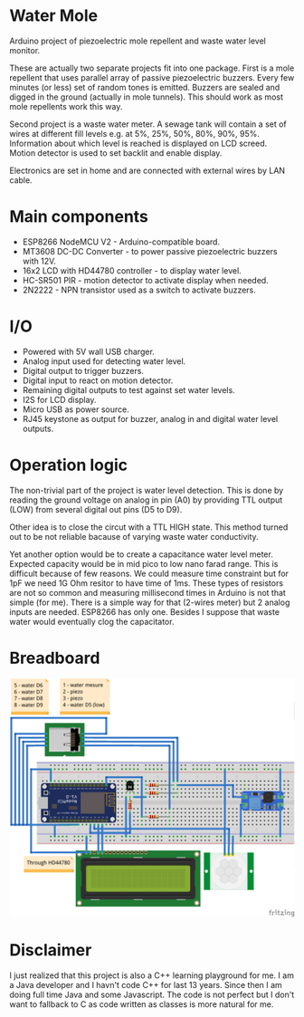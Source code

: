 # Water Mole

Arduino project of piezoelectric mole repellent and waste water level monitor.

These are actually two separate projects fit into one package. First is a mole repellent that uses parallel array of passive piezoelectric buzzers. Every few minutes (or less) set of random tones is emitted. Buzzers are sealed and digged in the ground (actually in mole tunnels). This should work as most mole repellents work this way.

Second project is a waste water meter. A sewage tank will contain a set of wires at different fill levels e.g. at 5%, 25%, 50%, 80%, 90%, 95%. Information about which level is reached is displayed on LCD screed. Motion detector is used to set backlit and enable display.

Electronics are set in home and are connected with external wires by LAN cable. 

# Main components

* ESP8266 NodeMCU V2 - Arduino-compatible board.
* MT3608 DC-DC Converter - to power passive piezoelectric buzzers with 12V.
* 16x2 LCD with HD44780 controller - to display water level.
* HC-SR501 PIR - motion detector to activate display when needed.
* 2N2222 - NPN transistor used as a switch to activate buzzers.

# I/O

* Powered with 5V wall USB charger.
* Analog input used for detecting water level.
* Digital output to trigger buzzers.
* Digital input to react on motion detector.
* Remaining digital outputs to test against set water levels.
* I2S for LCD display.
* Micro USB as power source.
* RJ45 keystone as output for buzzer, analog in and digital water level outputs.

# Operation logic

The non-trivial part of the project is water level detection. This is done by reading the ground voltage on analog in pin (A0) by providing TTL output (LOW) from several digital out pins (D5 to D9).

Other idea is to close the circut with a TTL HIGH state. This method turned out to be not reliable bacause of varying waste water conductivity.

Yet another option would be to create a capacitance water level meter. Expected capacity would be in mid pico to low nano farad range. This is difficult because of few reasons. We could measure time constraint but for 1pF we need 1G Ohm resitor to have time of 1ms. These types of resistors are not so common and measuring millisecond times in Arduino is not that simple (for me). There is a simple way for that (2-wires meter) but 2 analog inputs are needed. ESP8266 has only one. Besides I suppose that waste water would eventually clog the capacitator.

# Breadboard

![Breadboard](docs/water-mole_bb.png)

# Disclaimer

I just realized that this project is also a C++ learning playground for me. I am a Java developer and I havn't code C++ for last 13 years. Since then I am doing full time Java and some Javascript. The code is not perfect but I don't want to fallback to C as code written as classes is more natural for me.
